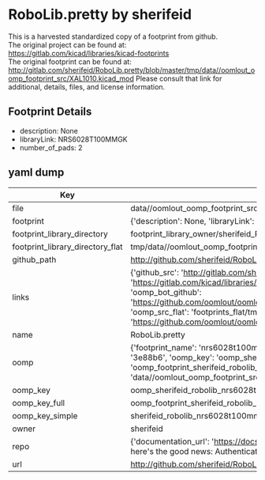 # RoboLib.pretty by sherifeid  
This is a harvested standardized copy of a footprint from github.  
The original project can be found at:  
https://gitlab.com/kicad/libraries/kicad-footprints  
The original footprint can be found at:
http://gitlab.com/sherifeid/RoboLib.pretty/blob/master/tmp/data//oomlout_oomp_footprint_src/XAL1010.kicad_mod
Please consult that link for additional, details, files, and license information.  
## Footprint Details
* description: None  
* libraryLink: NRS6028T100MMGK  
* number_of_pads: 2  
## yaml dump  
| Key | Value |  
| --- | --- |  
| file | data//oomlout_oomp_footprint_src/RoboLib.pretty/NRS6028T100MMGK.kicad_mod |  
| footprint | {'description': None, 'libraryLink': 'NRS6028T100MMGK', 'number_of_pads': 2} |  
| footprint_library_directory | footprint_library_owner/sherifeid_RoboLib.pretty |  
| footprint_library_directory_flat | tmp/data//oomlout_oomp_footprint_src/footprints_flat/sherifeid_robolib_nrs6028t100mmgk/working |  
| github_path | http://github.com/sherifeid/RoboLib.pretty/blob/master/tmp/data//oomlout_oomp_footprint_src/NRS6028T100MMGK.kicad_mod |  
| links | {'github_src': 'http://gitlab.com/sherifeid/RoboLib.pretty/blob/master/tmp/data//oomlout_oomp_footprint_src/XAL1010.kicad_mod', 'github_src_repo': 'https://gitlab.com/kicad/libraries/kicad-footprints', 'oomp_bot': 'tmp/data//oomlout_oomp_footprint_src/footprints/sherifeid_robolib_nrs6028t100mmgk/working', 'oomp_bot_github': 'https://github.com/oomlout/oomlout_oomp_footprint_bot/tree/main/tmp/data//oomlout_oomp_footprint_src/footprints/sherifeid_robolib_nrs6028t100mmgk/working', 'oomp_src_flat': 'footprints_flat/tmp/data//oomlout_oomp_footprint_src/footprints_flat/sherifeid_robolib_nrs6028t100mmgk/working', 'oomp_src_flat_github': 'https://github.com/oomlout/oomlout_oomp_footprint_src/tree/main/tmp/data//oomlout_oomp_footprint_src/footprints_flat/sherifeid_robolib_nrs6028t100mmgk/working'} |  
| name | RoboLib.pretty |  
| oomp | {'footprint_name': 'nrs6028t100mmgk', 'library_name': 'robolib', 'md5': '3e88b6758b9f72d68ec257a79c5bdab6', 'md5_10': '3e88b6758b', 'md5_5': '3e88b', 'md5_6': '3e88b6', 'oomp_key': 'oomp_sherifeid_robolib_nrs6028t100mmgk', 'oomp_key_extra': 'oomp_footprint_sherifeid_robolib_nrs6028t100mmgk', 'oomp_key_full': 'oomp_footprint_sherifeid_robolib_nrs6028t100mmgk_3e88b6', 'oomp_key_simple': 'sherifeid_robolib_nrs6028t100mmgk', 'original_filename': 'data//oomlout_oomp_footprint_src/RoboLib.pretty/NRS6028T100MMGK.kicad_mod', 'owner_name': 'sherifeid'} |  
| oomp_key | oomp_sherifeid_robolib_nrs6028t100mmgk |  
| oomp_key_full | oomp_footprint_sherifeid_robolib_nrs6028t100mmgk |  
| oomp_key_simple | sherifeid_robolib_nrs6028t100mmgk |  
| owner | sherifeid |  
| repo | {'documentation_url': 'https://docs.github.com/rest/overview/resources-in-the-rest-api#rate-limiting', 'message': "API rate limit exceeded for 84.66.142.224. (But here's the good news: Authenticated requests get a higher rate limit. Check out the documentation for more details.)"} |  
| url | http://github.com/sherifeid/RoboLib.pretty |  

